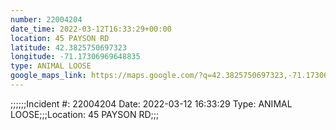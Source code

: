 ```yaml
---
number: 22004204
date_time: 2022-03-12T16:33:29+00:00
location: 45 PAYSON RD
latitude: 42.3825750697323
longitude: -71.17306969648835
type: ANIMAL LOOSE
google_maps_link: https://maps.google.com/?q=42.3825750697323,-71.17306969648835
---
```


;;;;;;Incident #: 22004204   Date: 2022-03-12 16:33:29   Type: ANIMAL LOOSE;;;Location: 45 PAYSON RD;;;
